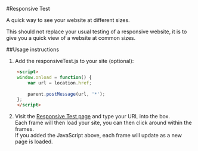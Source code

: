 #Responsive Test

A quick way to see your website at different sizes.

This should not replace your usual testing of a responsive website, it is to give you a quick view of a website at common sizes.

##Usage instructions

1. Add the responsiveTest.js to your site (optional):
```html
    <script>
    window.onload = function() {
        var url = location.href;
        
        parent.postMessage(url, '*');
    };
    </script>
```

2. Visit the [Responsive Test page](http://yettipowered.github.io/Responsive-Test/) and type your URL into the box.  
Each frame will then load your site, you can then click around within the frames.  
If you added the JavaScript above, each frame will update as a new page is loaded.
